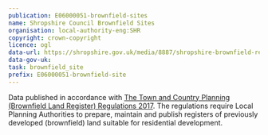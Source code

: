 ```yaml
---
publication: E06000051-brownfield-sites
name: Shropshire Council Brownfield Sites
organisation: local-authority-eng:SHR
copyright: crown-copyright
licence: ogl
data-url: https://shropshire.gov.uk/media/8887/shropshire-brownfield-register-22-dec-2017.csv
data-gov-uk: 
task: brownfield_site
prefix: E06000051-brownfield-site
---
```


Data published in accordance with [The Town and Country Planning (Brownfield Land Register) Regulations 2017](http://www.legislation.gov.uk/uksi/2017/403/contents/made).
The regulations require Local Planning Authorities to prepare, maintain and publish registers of previously developed (brownfield) land suitable for residential development.

